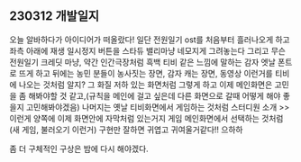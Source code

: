 ## 230312 개발일지

오늘 알바하다가 아이디어가 떠올랐다!
일단 전원일기 ost를 처음부터 흘러나오게 하고 좌측 아래에 재생 일시정지 버튼을 스타듀 밸리마냥 네모지게 그려놓는다
그리고 무슨 전원일기 크레딧 마냥, 약간 인간극장처럼 흑백 티비 같은 느낌에 말하는 감자 엣날 폰트로 뜨게 하고
뒤에는 농민 분들이 농사짓는 장면, 감자 캐는 장면, 동영상 이런거를 티비에 나오는 것처럼 알지? 그 화질 저하 있는 화면처럼
그렇게 하고 이제 메인화면은 고민을 좀 해봐야할 것 같고,(규칙을 메인에 걸고 싶은데 다른 화면으로 갈때 어떻게 해야 좋을지 고민해봐야겠음)
나머지는 옛날 티비화면에서 게임하는 것처럼 스터디원 소개 >> 이런게 양쪽에 이제 화면안에 자막처럼 있는거지
게임 메인화면에서 선택하는 것처럼 (새 게임, 불러오기 이런거)
구현만 잘하면 귀엽고 귀여울거같다!! 으하하

좀 더 구체적인 구상은 밤에 다시 해야겠다.
